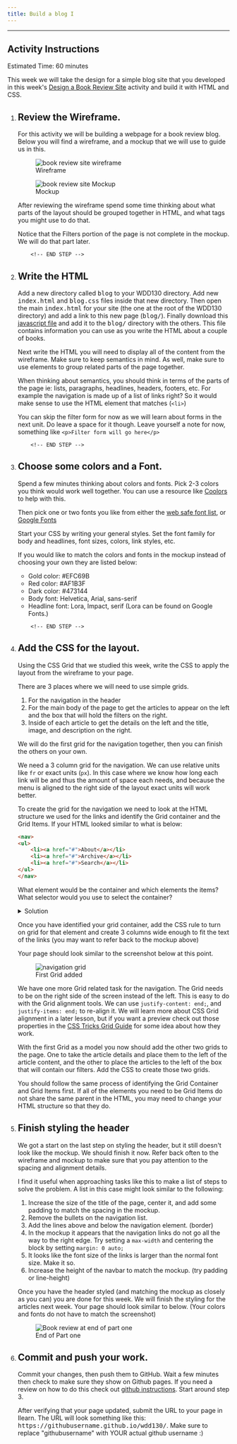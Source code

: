 ```yaml
---
title: Build a blog I
---
```


- - -

## Activity Instructions

Estimated Time: 60 minutes

<p>
	This week we will take the design for a simple blog site that you
	developed in this week's
	<a
		href="https://byui-cit.github.io/learning-modules/modules/design/design-basics/ponder1/"
		>Design a Book Review Site</a
	>
	activity and build it with HTML and CSS.
</p>
<div class="bigSteps">
<ol >
<li>
		<!-- START STEP -->
		<h2>Review the Wireframe.</h2>
		<p>
			For this activity we will be building a webpage for a book review
			blog. Below you will find a wireframe, and a mockup that we will
			use to guide us in this.
			</p>
		<figure>
			<img
				src="https://byui-cit.github.io/learning-modules/img/design-wireframe-final.png"
				alt="book review site wireframe"
			/>
			<figcaption>Wireframe</figcaption>
		</figure>
		<figure>
			<img
				src="/assets/images/book-review-mockup.jpeg"
				alt="book review site Mockup"
			/>
			<figcaption>Mockup</figcaption>
		</figure>
		<p>
			After reviewing the wireframe spend some time thinking about what
			parts of the layout should be grouped together in HTML, and what
			tags you might use to do that.
		</p>
		<p class="callout">
			Notice that the Filters portion of the page is not complete in the
			mockup. We will do that part later.
		</p>

		<!-- END STEP -->
</li>
<li>
		<!-- START STEP -->
		<h2>Write the HTML</h2>
		<p>
			Add a new directory called <kbd>blog</kbd> to your WDD130
			directory. Add new <kbd>index.html</kbd> and
			<kbd>blog.css</kbd> files inside that new directory. Then open the
			main <kbd>index.html</kbd> for your site (the one at the root of
			the WDD130 directory) and add a link to this new page
			(<kbd>blog/</kbd>). Finally download this
			<a href="../teacher/blog/articles.js">javascript file</a> and add
			it to the <kbd>blog/</kbd> directory with the others. This file
			contains information you can use as you write the HTML about a
			couple of books.
		</p>
		<p>
			Next write the HTML you will need to display all of the content
			from the wireframe. Make sure to keep semantics in mind. As well,
			make sure to use elements to group related parts of the page
			together.
		</p>
		<div class="callout">
			<p>
				When thinking about semantics, you should think in terms of the
				parts of the page ie: lists, paragraphs, headlines, headers,
				footers, etc. For example the navigation is made up of a list of
				links right? So it would make sense to use the HTML element that
				matches (<code>&lt;li&gt;</code>)
			</p>
		</div>
		<p>
			You can skip the filter form for now as we will learn about forms
			in the next unit. Do leave a space for it though. Leave yourself a
			note for now, something like
			<code>&lt;p&gt;Filter form will go here&lt;/p&gt;</code>
		</p>

		<!-- END STEP -->
</li>
<li>
		<!-- START STEP -->
		<h2>Choose some colors and a Font.</h2>
<p>
			Spend a few minutes thinking about colors and fonts. Pick 2-3
			colors you think would work well together. You can use a resource
			like <a href="https://coolors.co" target="_blank">Coolors</a> to
			help with this.
		</p>
		<p>
			Then pick one or two fonts you like from either the
			<a href="https://blog.hubspot.com/website/web-safe-html-css-fonts"
				>web safe font list</a
			>, or <a href="https://fonts.google.com">Google Fonts</a>
		</p>
		<p>
			Start your CSS by writing your general styles. Set the font family
			for body and headlines, font sizes, colors, link styles, etc.
		</p>
		<div class="callout">
			<p>
				If you would like to match the colors and fonts in the mockup
				instead of choosing your own they are listed below:
			</p>
			<ul>
				<li>Gold color: #EFC69B</li>
				<li>Red color: #AF1B3F</li>
				<li>Dark color: #473144</li>
				<li>Body font: Helvetica, Arial, sans-serif</li>
				<li>
					Headline font: Lora, Impact, serif (Lora can be found on
					Google Fonts.)
				</li>
			</ul>
		</div>

		<!-- END STEP -->
</li>
<li>
		<!-- START STEP -->
		<h2>Add the CSS for the layout.</h2>
		<p>
			Using the CSS Grid that we studied this week, write the CSS to
			apply the layout from the wireframe to your page.
		</p>
		<p>There are 3 places where we will need to use simple grids.</p>
		<ol>
			<li>For the navigation in the header</li>
			<li>
				For the main body of the page to get the articles to appear on
				the left and the box that will hold the filters on the right.
			</li>
			<li>
				Inside of each article to get the details on the left and the
				title, image, and description on the right.
			</li>
		</ol>
		<p>
			We will do the first grid for the navigation together, then you
			can finish the others on your own.
		</p>
		<p>
			We need a 3 column grid for the navigation. We can use relative
			units like <code>fr</code> or exact units (<code>px</code>). In
			this case where we know how long each link will be and thus the
			amount of space each needs, and because the menu is aligned to the
			right side of the layout exact units will work better.
		</p>
		<p>
			To create the grid for the navigation we need to look at the HTML
			structure we used for the links and identify the Grid container
			and the Grid Items. If your HTML looked similar to what is below:
		</p>

```html
<nav>
<ul>
	<li><a href="#">About</a></li>
	<li><a href="#">Archive</a></li>
	<li><a href="#">Search</a></li>
</ul>
</nav>
```

<p>
			What element would be the container and which elements the items?
			What selector would you use to select the container?
		</p>
<details>
			<summary>Solution</summary>
			<p>
				Container would be the <code>ul</code>, the items would be the
				<code>li</code>. For a selector you could use something like
				<code>nav > ul</code>, OR you could add a class directly to the
				UL and use that class for a selector. IE
				<code>&lt;ul class="main-nav"&gt;</code>, and then
				<code>.main-nav</code> as the selector.
			</p>
			<p>
				You may need to adjust this based on how close your HTML for the
				navigation is to the code above.
			</p>
		</details>
<p>
			Once you have identified your grid container, add the CSS rule to
			turn on grid for that element and create 3 columns wide enough to
			fit the text of the links (you may want to refer back to the
			mockup above)
		</p>
<p>
			Your page should look similar to the screenshot below at this
			point.
		</p>
<figure>
			<img
				src="/assets/images/book-review-nav-started.jpeg"
				alt="navigation grid"
			/>
			<figcaption>First Grid added</figcaption>
		</figure>
<p>
			We have one more Grid related task for the navigation. The Grid
			needs to be on the right side of the screen instead of the left.
			This is easy to do with the Grid alignment tools. We can use
			<code>justify-content: end;</code>, and
			<code>justify-items: end;</code> to re-align it. We will learn
			more about CSS Grid alignment in a later lesson, but if you want a
			preview check out those properties in the
			<a href="https://css-tricks.com/snippets/css/complete-guide-grid/"
				>CSS Tricks Grid Guide</a
			>
			for some idea about how they work.
		</p>
		<p>
			With the first Grid as a model you now should add the other two
			grids to the page. One to take the article details and place them
			to the left of the article content, and the other to place the
			articles to the left of the box that will contain our filters. Add
			the CSS to create those two grids.
		</p>
		<p>
			You should follow the same process of identifying the Grid
			Container and Grid Items first. If all of the elements you need to
			be Grid Items do not share the same parent in the HTML, you may
			need to change your HTML structure so that they do.
		</p>
		<!-- END STEP -->
</li>
<li>
		<!-- START STEP -->
<h2>Finish styling the header</h2>
<p>
			We got a start on the last step on styling the header, but it
			still doesn't look like the mockup. We should finish it now. Refer
			back often to the wireframe and mockup to make sure that you pay
			attention to the spacing and alignment details.
		</p>
<p>
			I find it useful when approaching tasks like this to make a list
			of steps to solve the problem. A list in this case might look
			similar to the following:
		</p>
<ol>
			<li>
				Increase the size of the title of the page, center it, and add
				some padding to match the spacing in the mockup.
			</li>
			<li>Remove the bullets on the navigation list.</li>
			<li>
				Add the lines above and below the navigation element. (border)
			</li>
			<li>
				In the mockup it appears that the navigation links do not go all
				the way to the right edge. Try setting a
				<code>max-width</code> and centering the block by setting
				<code>margin: 0 auto;</code>
			</li>
			<li>
				It looks like the font size of the links is larger than the
				normal font size. Make it so.
			</li>
			<li>
				Increase the height of the navbar to match the mockup. (try
				padding or line-height)
			</li>
		</ol>
<p>
			Once you have the header styled (and matching the mockup as
			closely as you can) you are done for this week. We will finish the
			styling for the articles next week. Your page should look similar
			to below. (Your colors and fonts do not have to match the
			screenshot)
		</p>
<figure>
			<img
				src="/assets/images/book-review-part-1.jpeg"
				alt="Book review at end of part one"
			/>
			<figcaption>End of Part one</figcaption>
		</figure>
		<!-- END STEP -->
</li>
<li>
<!-- START STEP -->
<h2>Commit and push your work.</h2>
<p>
			Commit your changes, then push them to GitHub. Wait a few minutes
			then check to make sure they show on Github pages. If you need a
			review on how to do this check out
			<a
				href="https://byui-cit.github.io/learning-modules/modules/general/hosting-git-gihub/ponder2/"
				>github instructions</a
			>. Start around step 3.
		</p>
<p>
			After verifying that your page updated, submit the URL to your
			page in Ilearn. The URL will look something like this:
			<kbd>https://githubusername.github.io/wdd130/</kbd>. Make sure to
			replace "githubusername" with YOUR actual github username :)
		</p>
<!-- END STEP -->
</li>
</ol>
</div>